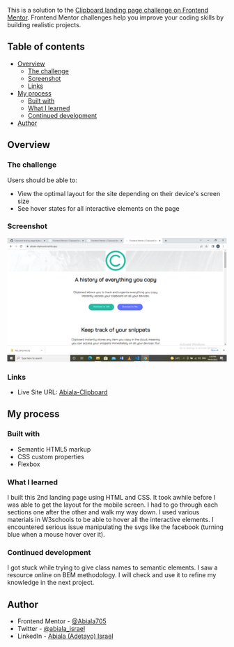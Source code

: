 This is a solution to the [Clipboard landing page challenge on Frontend Mentor](https://www.frontendmentor.io/challenges/clipboard-landing-page-5cc9bccd6c4c91111378ecb9). Frontend Mentor challenges help you improve your coding skills by building realistic projects.

## Table of contents

- [Overview](#overview)
  - [The challenge](#the-challenge)
  - [Screenshot](#screenshot)
  - [Links](#links)
- [My process](#my-process)
  - [Built with](#built-with)
  - [What I learned](#what-i-learned)
  - [Continued development](#continued-development)
- [Author](#author)

## Overview

### The challenge

Users should be able to:

- View the optimal layout for the site depending on their device's screen size
- See hover states for all interactive elements on the page

### Screenshot

![](<./Screenshot%20(301).png>)

### Links

- Live Site URL: [Abiala-Clipboard](https://abiala-clipboard.netlify.app/)

## My process

### Built with

- Semantic HTML5 markup
- CSS custom properties
- Flexbox

### What I learned

I built this 2nd landing page using HTML and CSS. It took awhile before I was able to get the layout for the mobile screen. I had to go through each sections one after the other and walk my way down. I used various materials in W3schools to be able to hover all the interactive elements. I encountered serious issue manipulating the svgs like the facebook (turning blue when a mouse hover over it).

### Continued development

I got stuck while trying to give class names to semantic elements. I saw a resource online on BEM methodology. I will check and use it to refine my knowledge in the next project.

## Author

- Frontend Mentor - [@Abiala705](https://www.frontendmentor.io/profile/Abiala705)
- Twitter - [@abiala_israel](https://www.twitter.com/abiala_israel)
- LinkedIn - [Abiala (Adetayo) Israel](https://www.linkedin.com/in/abiala-israel)
